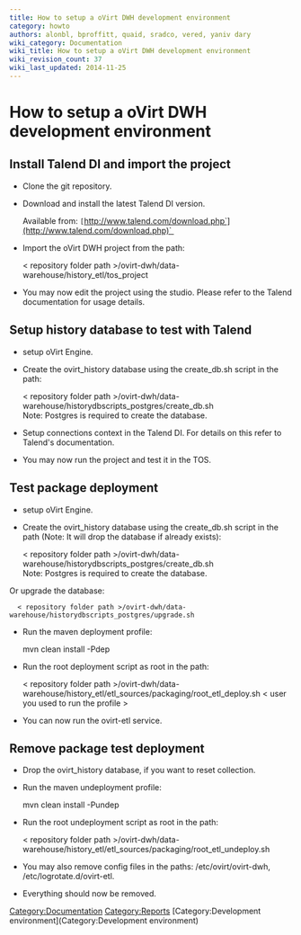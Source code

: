 ```yaml
---
title: How to setup a oVirt DWH development environment
category: howto
authors: alonbl, bproffitt, quaid, sradco, vered, yaniv dary
wiki_category: Documentation
wiki_title: How to setup a oVirt DWH development environment
wiki_revision_count: 37
wiki_last_updated: 2014-11-25
---
```


# How to setup a oVirt DWH development environment

## Install Talend DI and import the project

*   Clone the git repository.
*   Download and install the latest Talend DI version.

      Available from: `[`http://www.talend.com/download.php`](http://www.talend.com/download.php)` 

*   Import the oVirt DWH project from the path:

      < repository folder path >/ovirt-dwh/data-warehouse/history_etl/tos_project

*   You may now edit the project using the studio. Please refer to the Talend documentation for usage details.

## Setup history database to test with Talend

*   setup oVirt Engine.
*   Create the ovirt_history database using the create_db.sh script in the path:

      < repository folder path >/ovirt-dwh/data-warehouse/historydbscripts_postgres/create_db.sh
      Note: Postgres is required to create the database.

*   Setup connections context in the Talend DI. For details on this refer to Talend's documentation.
*   You may now run the project and test it in the TOS.

## Test package deployment

*   setup oVirt Engine.
*   Create the ovirt_history database using the create_db.sh script in the path (Note: It will drop the database if already exists):

      < repository folder path >/ovirt-dwh/data-warehouse/historydbscripts_postgres/create_db.sh
      Note: Postgres is required to create the database.

Or upgrade the database:

      < repository folder path >/ovirt-dwh/data-warehouse/historydbscripts_postgres/upgrade.sh

*   Run the maven deployment profile:

      mvn clean install -Pdep

*   Run the root deployment script as root in the path:

      < repository folder path >/ovirt-dwh/data-warehouse/history_etl/etl_sources/packaging/root_etl_deploy.sh < user you used to run the profile >

*   You can now run the ovirt-etl service.

## Remove package test deployment

*   Drop the ovirt_history database, if you want to reset collection.
*   Run the maven undeployment profile:

      mvn clean install -Pundep

*   Run the root undeployment script as root in the path:

      < repository folder path >/ovirt-dwh/data-warehouse/history_etl/etl_sources/packaging/root_etl_undeploy.sh

*   You may also remove config files in the paths: /etc/ovirt/ovirt-dwh, /etc/logrotate.d/ovirt-etl.
*   Everything should now be removed.

<Category:Documentation> <Category:Reports> [Category:Development environment](Category:Development environment)
